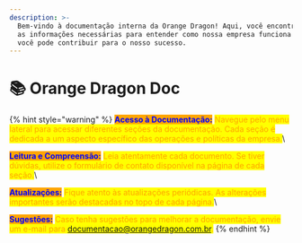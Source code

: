```yaml
---
description: >-
  Bem-vindo à documentação interna da Orange Dragon! Aqui, você encontrará todas
  as informações necessárias para entender como nossa empresa funciona e como
  você pode contribuir para o nosso sucesso.
---
```


# 📚 Orange Dragon Doc

{% hint style="warning" %}
<mark style="color:blue;background-color:orange;">**Acesso à Documentação:**</mark> <mark style="color:orange;">Navegue pelo menu lateral para acessar diferentes seções da documentação. Cada seção é dedicada a um aspecto específico das operações e políticas da empresa.</mark>\


<mark style="color:blue;background-color:orange;">**Leitura e Compreensão:**</mark> <mark style="color:orange;">Leia atentamente cada documento. Se tiver dúvidas, utilize o formulário de contato disponível na página de cada seção.</mark>\


<mark style="color:blue;background-color:orange;">**Atualizações:**</mark> <mark style="color:orange;">Fique atento às atualizações periódicas. As alterações importantes serão destacadas no topo de cada página.</mark>\


<mark style="color:blue;background-color:orange;">**Sugestões:**</mark> <mark style="color:orange;">Caso tenha sugestões para melhorar a documentação, envie um e-mail para documentacao@orangedragon.com.br.</mark>
{% endhint %}

